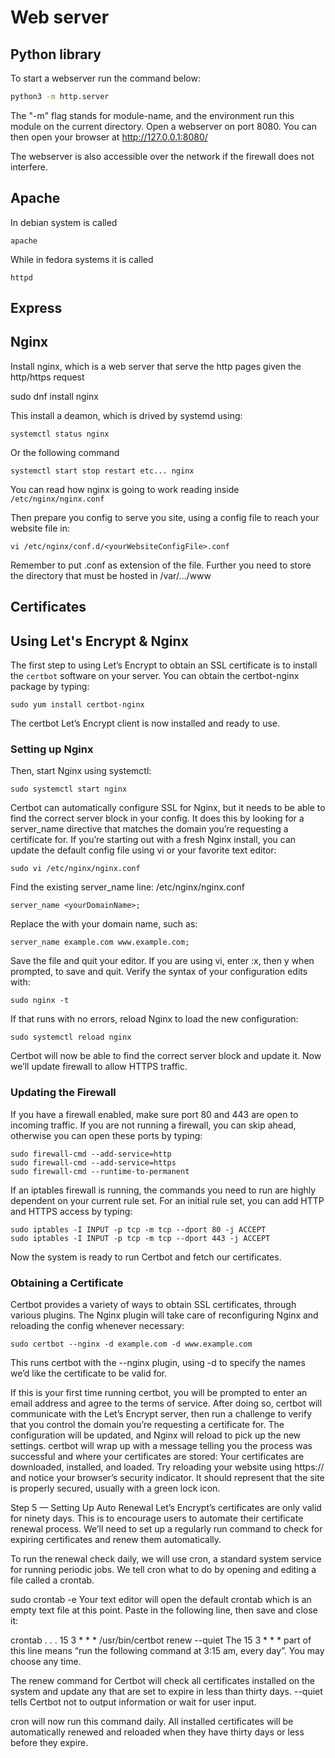 # Web server

## Python library

To start a webserver run the command below:

```sh
python3 -m http.server
```
The "-m" flag stands for module-name, and the environment run this module on the current directory.
Open a webserver on port 8080. You can then open your browser at http://127.0.0.1:8080/

The webserver is also accessible over the network if the firewall does not interfere.

## Apache

In debian system is called

```console
apache
```

While in fedora systems it is called

```console
httpd
```

## Express 

## Nginx 

Install nginx, which is a web server that serve the http pages given the
http/https request

sudo dnf install nginx

This install a deamon, which is drived by systemd using:

``` console
systemctl status nginx
```
Or the following command
``` console
systemctl start stop restart etc... nginx
```
You can read how nginx is going to work reading inside ```/etc/nginx/nginx.conf```

Then prepare you config to serve you site, using a config file to reach
your website file in:

``` console
vi /etc/nginx/conf.d/<yourWebsiteConfigFile>.conf
``` 
Remember to put .conf as extension of the file. Further you need to
store the directory that must be hosted in /var/…/www

## Certificates 

## Using Let's Encrypt & Nginx

The first step to using Let’s Encrypt to obtain an SSL certificate is to install the
```certbot``` software on your server. You can obtain the certbot-nginx package by typing:

``` console
sudo yum install certbot-nginx
```

The certbot Let’s Encrypt client is now installed and ready to use.

### Setting up Nginx

Then, start Nginx using systemctl:

``` console
sudo systemctl start nginx
```

Certbot can automatically configure SSL for Nginx, but it needs to be able to find the
correct server block in your config. It does this by looking for a server_name directive
that matches the domain you’re requesting a certificate for. If you’re starting out with a
fresh Nginx install, you can update the default config file using vi or your favorite 
text editor:

``` console
sudo vi /etc/nginx/nginx.conf
```
Find the existing server_name line: /etc/nginx/nginx.conf

``` console
server_name <yourDomainName>;
```
Replace the <yourDomainName> with your domain name, such as:

``` console
server_name example.com www.example.com;
```
Save the file and quit your editor. If you are using vi, enter :x, then y when prompted,
to save and quit. Verify the syntax of your configuration edits with:

``` console
sudo nginx -t
```

If that runs with no errors, reload Nginx to load the new configuration:

``` console
sudo systemctl reload nginx
```
Certbot will now be able to find the correct server block and update it.
Now we’ll update firewall to allow HTTPS traffic.

### Updating the Firewall
If you have a firewall enabled, make sure port 80 and 443 are open to incoming traffic.
If you are not running a firewall, you can skip ahead, otherwise you can open these ports
by typing:

``` console 
sudo firewall-cmd --add-service=http
sudo firewall-cmd --add-service=https
sudo firewall-cmd --runtime-to-permanent
```

If an iptables firewall is running, the commands you need to run are highly dependent
on your current rule set. For an initial rule set, you can add HTTP and HTTPS access 
by typing:

```console
sudo iptables -I INPUT -p tcp -m tcp --dport 80 -j ACCEPT
sudo iptables -I INPUT -p tcp -m tcp --dport 443 -j ACCEPT
```

Now the system is ready to run Certbot and fetch our certificates.

### Obtaining a Certificate
Certbot provides a variety of ways to obtain SSL certificates, through various plugins.
The Nginx plugin will take care of reconfiguring Nginx and reloading the config whenever
necessary:

``` console 
sudo certbot --nginx -d example.com -d www.example.com
```

This runs certbot with the --nginx plugin, using -d to specify the names we’d like the certificate to be valid for.

If this is your first time running certbot, you will be prompted to enter an email 
address and agree to the terms of service. After doing so, certbot will communicate
with the Let’s Encrypt server, then run a challenge to verify that you control the
domain you’re requesting a certificate for. The configuration will be updated, and
Nginx will reload to pick up the new settings. certbot will wrap up with a message
telling you the process was successful and where your certificates are stored:
Your certificates are downloaded, installed, and loaded. Try reloading your website using https:// and notice your browser’s security indicator. It should represent that the site is properly secured, usually with a green lock icon.

Step 5 — Setting Up Auto Renewal
Let’s Encrypt’s certificates are only valid for ninety days. This is to encourage users to automate their certificate renewal process. We’ll need to set up a regularly run command to check for expiring certificates and renew them automatically.

To run the renewal check daily, we will use cron, a standard system service for running periodic jobs. We tell cron what to do by opening and editing a file called a crontab.

sudo crontab -e
Your text editor will open the default crontab which is an empty text file at this point. Paste in the following line, then save and close it:

crontab
. . .
15 3 * * * /usr/bin/certbot renew --quiet
The 15 3 * * * part of this line means “run the following command at 3:15 am, every day”. You may choose any time.

The renew command for Certbot will check all certificates installed on the system and update any that are set to expire in less than thirty days. --quiet tells Certbot not to output information or wait for user input.

cron will now run this command daily. All installed certificates will be automatically renewed and reloaded when they have thirty days or less before they expire.


